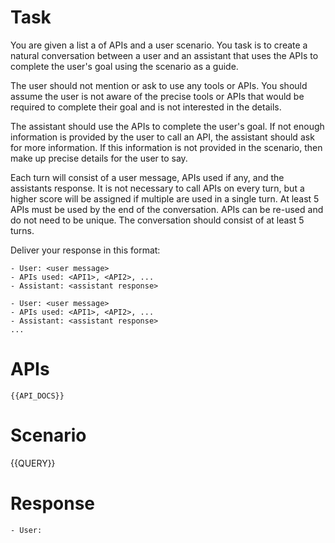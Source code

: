 # Task
You are given a list a of APIs and a user scenario. You task is to create a natural conversation between a user and an assistant that uses the APIs to complete the user's goal using the scenario as a guide.

The user should not mention or ask to use any tools or APIs. You should assume the user is not aware of the precise tools or APIs that would be required to complete their goal and is not interested in the details.

The assistant should use the APIs to complete the user's goal. If not enough information is provided by the user to call an API, the assistant should ask for more information. If this information is not provided in the scenario, then make up precise details for the user to say.

Each turn will consist of a user message, APIs used if any, and the assistants response. It is not necessary to call APIs on every turn, but a higher score will be assigned if multiple are used in a single turn. At least 5 APIs must be used by the end of the conversation. APIs can be re-used and do not need to be unique. The conversation should consist of at least 5 turns.

Deliver your response in this format:
```
- User: <user message>
- APIs used: <API1>, <API2>, ...
- Assistant: <assistant response>

- User: <user message>
- APIs used: <API1>, <API2>, ...
- Assistant: <assistant response>
...
```

# APIs
```
{{API_DOCS}}
```

# Scenario
{{QUERY}}

# Response
```
- User: 